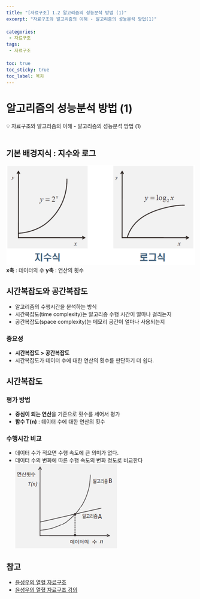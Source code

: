```yaml
---
title: "[자료구조] 1.2 알고리즘의 성능분석 방법 (1)"
excerpt: "자료구조와 알고리즘의 이해 - 알고리즘의 성능분석 방법(1)"
 
categories:  
 - 자료구조
tags: 
 - 자료구조

toc: true
toc_sticky: true
toc_label: 목차
---
```

# 알고리즘의 성능분석 방법 (1)

<aside>
💡 자료구조와 알고리즘의 이해 - 알고리즘의 성능분석 방법 (1)
</aside>
<br>

## 기본 배경지식 : 지수와 로그

![지수식로그식](/assets/images/posts/data02-1.png)
**x축** : 데이터의 수 **y축** : 연산의 횟수

## 시간복잡도와 공간복잡도

- 알고리즘의 수행시간을 분석하는 방식<br>
- 시간복잡도(time complexity)는 알고리즘 수행 시간이 얼마나 걸리는지<br>
- 공간복잡도(space complexity)는  메모리 공간이 얼마나 사용되는지

### 중요성
- **시간복잡도 \> 공간복잡도** <br>
- 시간복잡도가 데이터 수에 대한 연산의 횟수를 판단하기 더 쉽다.

## 시간복잡도

### 평가 방법

- **중심이 되는 연산**을 기준으로 횟수를 세어서 평가<br>
- **함수 T(n)** : 데이터 수에 대한 연산의 횟수 

### 수행시간 비교

- 데이터 수가 적으면 수행 속도에 큰 의미가 없다.<br>
- 데이터 수의 변화에 따른 수행 속도의 변화 정도로 비교한다<br>
![지수식로그식](/assets/images/posts/data02-2.png)

## 참고

- [윤성우의 열혈 자료구조](https://book.naver.com/bookdb/book_detail.nhn?bid=6809127)<br>
- [윤성우의 열혈 자료구조 강의](http://www.orentec.co.kr/teachlist/DA_ST_1/teach_sub1.php)
